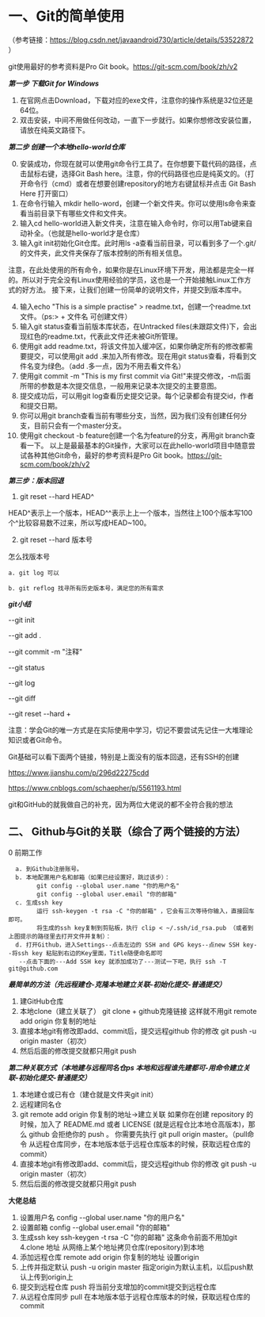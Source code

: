 # 一、Git的简单使用
（参考链接：https://blog.csdn.net/javaandroid730/article/details/53522872 ）

 git使用最好的参考资料是Pro Git book。https://git-scm.com/book/zh/v2
  
***第一步 下载Git for Windows***
1. 在官网点击Download，下载对应的exe文件，注意你的操作系统是32位还是64位。
2. 双击安装，中间不用做任何改动，一直下一步就行。如果你想修改安装位置，请放在纯英文路径下。

***第二步 创建一个本地hello-world仓库***

0. 安装成功，你现在就可以使用git命令行工具了。在你想要下载代码的路径，点击鼠标右键，选择Git Bash here。注意，你的代码路径也应是纯英文的。（打开命令行（cmd）或者在想要创建repository的地方右键鼠标并点击 Git Bash Here 打开窗口）
1. 在命令行输入 mkdir hello-word，创建一个新文件夹。你可以使用ls命令来查看当前目录下有哪些文件和文件夹。
2. 输入cd hello-world进入新文件夹，注意在输入命令时，你可以用Tab键来自动补全。（也就是hello-world才是仓库）
3. 输入git init初始化Git仓库。此时用ls -a查看当前目录，可以看到多了一个.git/的文件夹，此文件夹保存了版本控制的所有相关信息。
 
注意，在此处使用的所有命令，如果你是在Linux环境下开发，用法都是完全一样的。所以对于完全没有Linux使用经验的学员，这也是一个开始接触Linux工作方式的好方法。
接下来，让我们创建一份简单的说明文件，并提交到版本库中。

4. 输入echo "This is a simple practise" > readme.txt，创建一个readme.txt文件。（ps:> + 文件名 可创建文件）
5. 输入git status查看当前版本库状态，在Untracked files(未跟踪文件)下，会出现红色的readme.txt，代表此文件还未被Git所管理。
6. 使用git add readme.txt，将该文件加入缓冲区，如果你确定所有的修改都需要提交，可以使用git add .来加入所有修改。现在用git status查看，将看到文件名变为绿色。（add .多一点，因为不用去看文件名）
7. 使用git commit -m "This is my first commit via Git!"来提交修改，-m后面所带的参数是本次提交信息，一般用来记录本次提交的主要意图。
8. 提交成功后，可以用git log查看历史提交记录。每个记录都会有提交id，作者和提交日期。
9. 你可以用git branch查看当前有哪些分支，当然，因为我们没有创建任何分支，目前只会有一个master分支。
10. 使用git checkout -b feature创建一个名为feature的分支，再用git branch查看一下。
以上是最最基本的Git操作，大家可以在此hello-world项目中随意尝试各种其他Git命令，最好的参考资料是Pro Git book。https://git-scm.com/book/zh/v2

***第三步：版本回退***
1. git reset --hard HEAD^

 HEAD^表示上一个版本，HEAD^^表示上上一个版本，当然往上100个版本写100个^比较容易数不过来，所以写成HEAD~100。
 
2. git reset --hard 版本号

 怎么找版本号 
 
    a. git log 可以
    
    b. git reflog 找寻所有历史版本号，满足您的所有需求

***git小结***

  --git init

 --git add .

 --git commit -m "注释"

 --git status

 --git log
 
 --git diff

 --git reset --hard +



注意：学会Git的唯一方式是在实际使用中学习，切记不要尝试先记住一大堆理论知识或者Git命令。

Git基础可以看下面两个链接，特别是上面没有的版本回退，还有SSH的创建

https://www.jianshu.com/p/296d22275cdd

https://www.cnblogs.com/schaepher/p/5561193.html

git和GitHub的就我做自己的补充，因为两位大佬说的都不全符合我的想法


二、 Github与Git的关联（综合了两个链接的方法）
-----

0 前期工作  
```
  a. 到Github注册账号。  
  b. 本地配置用户名和邮箱（如果已经设置好，跳过该步）：  
        git config --global user.name "你的用户名"
        git config --global user.email "你的邮箱"
  c. 生成ssh key
        运行 ssh-keygen -t rsa -C "你的邮箱" ，它会有三次等待你输入，直接回车即可。
        将生成的ssh key复制到剪贴板，执行 clip < ~/.ssh/id_rsa.pub （或者到上图提示的路径里去打开文件并复制）：
  d. 打开Github，进入Settings--点击左边的 SSH and GPG keys--点new SSH key--将ssh key 粘贴到右边的Key里面，Title随便命名即可
   --点击下面的---Add SSH key 就添加成功了---测试一下吧，执行 ssh -T git@github.com 
  ```

***最简单的方法（先远程建仓-克隆本地建立关联-初始化提交-普通提交）***
1.	建GitHub仓库
2.	本地clone（建立关联了）
git clone + github克隆链接
这样就不用git remote add origin 你复制的地址
3.	直接本地git有修改即add、commit后，提交远程github 你的修改
git push -u origin master（初次）
4.	然后后面的修改提交就都只用git push

***第二种关联方式（本地建与远程同名仓ps 本地和远程谁先建都可-用命令建立关联-初始化提交-普通提交）***
1. 本地建仓或已有仓（建仓就是文件夹git init）
2. 远程建同名仓
3. git remote add origin 你复制的地址->建立关联
      如果你在创建 repository 的时候，加入了 README.md 或者 LICENSE (就是远程仓比本地仓高版本)，那么 github 会拒绝你的 push 。
      你需要先执行 git pull origin master。（pull命令 从远程仓库同步，在本地版本低于远程仓库版本的时候，获取远程仓库的commit）
4. 直接本地git有修改即add、commit后，提交远程github 你的修改
git push -u origin master（初次）
5.	然后后面的修改提交就都只用git push



**大佬总结**
1. 设置用户名
config --global user.name "你的用户名"
2. 设置邮箱
config --global user.email "你的邮箱"
3. 生成ssh key
ssh-keygen -t rsa -C "你的邮箱"
这条命令前面不用加git
4.clone 地址
从网络上某个地址拷贝仓库(repository)到本地  
5. 添加远程仓库
remote add origin 你复制的地址
设置origin
6. 上传并指定默认
push -u origin master
指定origin为默认主机，以后push默认上传到origin上
7. 提交到远程仓库
push
将当前分支增加的commit提交到远程仓库
8. 从远程仓库同步
pull
在本地版本低于远程仓库版本的时候，获取远程仓库的commit


